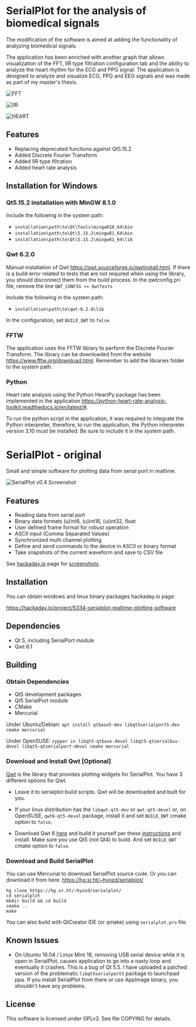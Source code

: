 # SerialPlot for the analysis of biomedical signals

The modification of the software is aimed at adding the functionality of analyzing biomedical signals.

The application has been enriched with another graph that allows visualization of the FFT, IIR type filtration configuration tab and the ability to analyze the heart rhythm for the ECG and PPG signal. The application is designed to analyze and visualize ECG, PPG and EEG signals and was made as part of my master's thesis.

![FFT](source/serialplot/misc/fft.png)

![IIR](source/serialplot/misc/iir.png)

![HEART](source/serialplot/misc/heart.png)

## Features

* Replacing deprecated functions against Qt5.15.2
* Added Discrete Fourier Transform
* Added IIR type filtration
* Added heart rate analysis

## Installation for Windows
### Qt5.15.2 installation with MinGW 8.1.0

Include the following in the system path:
* ```installation\path\to\Qt\Tools\mingw810_64\bin```
* ```installation\path\to\Qt\5.15.2\mingw81_64\bin```
* ```installation\path\to\Qt\5.15.2\mingw81_64\lib```

### Qwt 6.2.0

Manual installation of Qwt https://qwt.sourceforge.io/qwtinstall.html.
If there is a build error related to tests that are not required when using the library, you should disconnect them from the build process. In the qwtconfig.pri file, remove the line ```QWT_CONFIG += QwtTests```

Include the following in the system path:
- ```installation\path\to\qwt-6.2.0\lib```

In the configuration, set ```BUILD_QWT``` to ```false```.

### FFTW

The application uses the FFTW library to perform the Discrete Fourier Transform. The library can be downloaded from the website https://www.fftw.org/download.html. Remember to add the libraries folder to the system path.

### Python

Heart rate analysis using the Python HeartPy package has been implemented in the application https://python-heart-rate-analysis-toolkit.readthedocs.io/en/latest/#.

To run the python script in the application, it was required to integrate the Python interpreter, therefore, to run the application, the Python interpreter version 3.10 must be installed. Be sure to include it in the system path.

# SerialPlot - original

Small and simple software for plotting data from serial port in realtime.

![SerialPlot v0.4 Screenshot](http://i.imgur.com/Wb53LRt.png)

## Features

* Reading data from serial port
* Binary data formats (u)int8, (u)int16, (u)int32, float
* User defined frame format for robust operation
* ASCII input (Comma Separated Values)
* Synchronized multi channel plotting
* Define and send commands to the device in ASCII or binary format
* Take snapshots of the current waveform and save to CSV file

See
[hackaday.io](https://hackaday.io/project/5334-serialplot-realtime-plotting-software)
page for [screenshots](https://hackaday.io/project/5334/gallery).

## Installation

You can obtain windows and linux binary packages hackaday.io page:

https://hackaday.io/project/5334-serialplot-realtime-plotting-software

## Dependencies

- Qt 5, including SerialPort module
- Qwt 6.1

## Building

### Obtain Dependencies

- Qt5 development packages
- Qt5 SerialPort module
- CMake
- Mercurial

Under Ubuntu/Debian:
```apt install qtbase5-dev libqt5serialport5-dev cmake mercurial```

Under OpenSUSE:
```zypper in libqt5-qtbase-devel libqt5-qtserialbus-devel libqt5-qtserialport-devel cmake mercurial```

### Download and Install Qwt [Optional]

[Qwt](http://qwt.sourceforge.net) is the library that provides
plotting widgets for SerialPlot. You have 3 different options for Qwt.

* Leave it to serialplot build scripts. Qwt will be downloaded and built for you.

* If your linux distribution has the `libqwt-qt5-dev` or `qwt-qt5-devel` or,
  on OpenSUSE, `qwt6-qt5-devel` package, 
  install it and set `BUILD_QWT` cmake option to `false`.

* Download Qwt 6 [here](http://sourceforge.net/projects/qwt/files/)
  and build it yourself per these
  [instructions](http://qwt.sourceforge.net/qwtinstall.html#qwtinstall-unix)
  and install. Make sure you use Qt5 (not Qt4) to build. And set
  `BUILD_QWT` cmake option to `false`.

### Download and Build SerialPlot

You can use Mercurial to download SerialPlot source code. Or you can
download it from here:
https://hg.sr.ht/~hyozd/serialplot/

    hg clone https://hg.sr.ht/~hyozd/serialplot/
    cd serialplot
    mkdir build && cd build
    cmake ..
    make

You can also build with QtCreator IDE (or qmake) using `serialplot.pro` file.

## Known Issues

- On Ubuntu 16.04 / Linux Mint 18, removing USB serial device while it
  is open in SerialPlot, causes application to go into a nasty loop
  and eventually it crashes. This is a bug of Qt 5.5. I have uploaded
  a patched version of the problematic `libqt5serialport5` package to
  launchpad ppa. If you install SerialPlot from there or use AppImage binary, you shouldn't
  have any problems.

## License

This software is licensed under GPLv3. See file COPYING for details.
